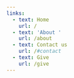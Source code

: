 ```yaml
---
links:
  - text: Home
    url: /
  - text: 'About '
    url: /about
  - text: Contact us
    url: /#contact
  - text: Give
    url: /give
---
```

